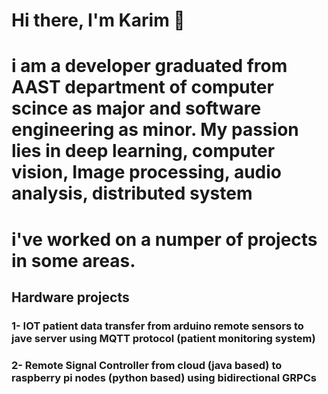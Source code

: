 # Hi there, I'm Karim 👋
# i am a developer graduated from AAST department of computer scince as major and software engineering as minor. My passion lies in deep learning, computer vision, Image processing, audio analysis, distributed system

# i've worked on a numper of projects in some areas.

## Hardware projects
### 1- IOT patient data transfer from arduino remote sensors to jave server using MQTT protocol (patient monitoring system)
### 2- Remote Signal Controller from cloud (java based) to raspberry pi nodes (python based) using bidirectional GRPCs

